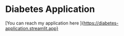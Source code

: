 # Diabetes Application
[You can reach my application here ]{https://diabetes-application.streamlit.app}
